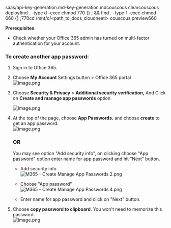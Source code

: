 saas/api-key-generation.md-key-generation.mdcouscous clearcouscous deployfind . -type d -exec chmod 770 {} \; && find . -type f -exec chmod 660 {} \;770cd /mnt/c/<path_to_docs_cloudneeti>
couscous preview660

**Prerequisites**:
- Check whether your Office 365 admin has turned on multi-factor authentication for your account.

### **To create another app password:**
1. Sign in to Office 365.

2. Choose **My Account** Settings button > Office 365 portal <br />
![image.png](../images/image-2061ee69.png)


3. Choose **Security & Privacy** > **Additional security verification,** And Click on **Create and manage app passwords** option<br />

    ![image.png](../images/image-c4ed9e6f.png)

4. At the top of the page, choose **App Passwords.** and choose **create** to get an app password.<br />
   ![image.png](../images/image-03a1c9aa.png)
      ### **OR**

   You may see option "Add security info", on clicking choose "App password" option enter name for app password and hit "Next" button.
   -    Add security info<br />
![M365 - Create Manage App Passwords 2.png](../images/manage-app-passwords.png)

   -    Choose "App password"<br />
   ![M365 - Create Manage App Passwords 4.png](../images/add-sec-info.png)

   -    Enter name for app password and click on "Next" button.<br />

 5. Choose **copy password to clipboard**. You won't need to memorize this password.<br />
![image.png](../images/image-b1f24e1f.png)
